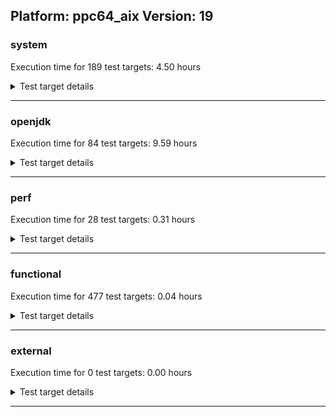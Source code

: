 ## Platform: ppc64_aix Version: 19 

###  system
 Execution time for  189  test targets:  4.50  hours
<details><summary>Test target details</summary>

| Test Target Name | Time |
| --- | --- |
| TestJlmRemoteThreadAuth_0 | 685640.00  ms|
| TestJlmRemoteThreadAuth_1 | 685564.00  ms|
| TestJlmRemoteThreadNoAuth_0 | 676302.00  ms|
| TestJlmRemoteThreadNoAuth_1 | 675338.00  ms|
| TestJlmRemoteMemoryAuth_1 | 653535.00  ms|
| TestJlmRemoteMemoryAuth_0 | 652751.00  ms|
| TestJlmRemoteClassAuth_1 | 649047.00  ms|
| TestJlmRemoteClassAuth_0 | 648733.00  ms|
| TestJlmRemoteMemoryNoAuth_1 | 647502.00  ms|
| TestJlmRemoteMemoryNoAuth_0 | 646944.00  ms|
| TestJlmRemoteClassNoAuth_1 | 644522.00  ms|
| TestJlmRemoteClassNoAuth_0 | 643826.00  ms|
| NioLoadTest_5m_1 | 313506.00  ms|
| NioLoadTest_5m_0 | 313333.00  ms|
| DBBLoadTest_5m_0 | 313258.00  ms|
| DBBLoadTest_5m_1 | 313207.00  ms|
| LambdaLoadTest_HS_5m_0 | 307686.00  ms|
| LambdaLoadTest_HS_5m_1 | 307656.00  ms|
| MauveMultiThrdLoad_5m_1 | 305726.00  ms|
| MauveMultiThrdLoad_5m_0 | 305686.00  ms|
| MauveSingleInvocLoad_HS_5m_1 | 304894.00  ms|
| MauveSingleThrdLoad_HS_5m_1 | 304873.00  ms|
| MauveSingleInvocLoad_HS_5m_0 | 304729.00  ms|
| MauveSingleThrdLoad_HS_5m_0 | 304726.00  ms|
| MathLoadTest_all_5m_0 | 304223.00  ms|
| MathLoadTest_bigdecimal_5m_1 | 303979.00  ms|
| MathLoadTest_bigdecimal_5m_0 | 303976.00  ms|
| MathLoadTest_all_5m_1 | 303942.00  ms|
| MathLoadTest_autosimd_5m_1 | 303873.00  ms|
| LangLoadTest_5m_1 | 303827.00  ms|
| LangLoadTest_5m_0 | 303812.00  ms|
| UtilLoadTest_5m_0 | 303759.00  ms|
| MathLoadTest_autosimd_5m_0 | 303756.00  ms|
| UtilLoadTest_5m_1 | 303735.00  ms|
| ClassLoadingTest_5m_0 | 303687.00  ms|
| ClassLoadingTest_5m_1 | 303683.00  ms|
| TestJlmRemoteNotifierProxyAuth_1 | 143588.00  ms|
| TestJlmRemoteNotifierProxyAuth_0 | 143316.00  ms|
| CLLoad_0 | 55057.00  ms|
| CLLoad_1 | 55054.00  ms|
| LockingLoadTest_0 | 33689.00  ms|
| LockingLoadTest_1 | 33598.00  ms|
| TestJlmLocal_0 | 28816.00  ms|
| TestJlmLocal_1 | 28658.00  ms|
| ParallelStreamsLoadTest_HS_1 | 18687.00  ms|
| ParallelStreamsLoadTest_HS_0 | 18315.00  ms|
| HCRLateAttachWorkload_previewEnabled_1 | 13803.00  ms|
| HCRLateAttachWorkload_previewEnabled_0 | 13769.00  ms|
| Jlink_ReqMod_0 | 12126.00  ms|
| Jlink_ReqMod_1 | 12101.00  ms|
| Jlink_AddMLimitM_0 | 10649.00  ms|
| Jlink_AddMLimitM_1 | 10634.00  ms|
| Jlink_GenOpt_0 | 9215.00  ms|
| Jlink_GenOpt_1 | 9193.00  ms|
| PatModImg_Adv_0 | 8369.00  ms|
| PatModImg_Adv_1 | 8330.00  ms|
| UpgModPath_JarImg_1 | 8100.00  ms|
| UpgModPath_JarImg_0 | 8085.00  ms|
| PatModImg_PlatMod_0 | 8009.00  ms|
| PatModImg_AppMod_0 | 7947.00  ms|
| PatModImg_AppMod_1 | 7934.00  ms|
| PatModImg_Unex_0 | 7931.00  ms|
| PatModImg_Unex_1 | 7923.00  ms|
| PatModImg_PlatMod_1 | 7895.00  ms|
| UpgModPath_Jar_0 | 7656.00  ms|
| UpgModPath_Jar_1 | 7625.00  ms|
| UpgModPath_ExpImg_1 | 7395.00  ms|
| UpgModPath_ExpImg_0 | 7354.00  ms|
| UpgModPath_Exp_0 | 6925.00  ms|
| UpgModPath_Exp_1 | 6910.00  ms|
| CLTestImg_1 | 6893.00  ms|
| CLTestImg_0 | 6883.00  ms|
| CpMpJlink_1 | 6153.00  ms|
| CpMpJlink_0 | 6126.00  ms|
| AutoMod1_0 | 4352.00  ms|
| AutoMod2_1 | 4347.00  ms|
| AutoMod1_1 | 4340.00  ms|
| AutoMod2_0 | 4337.00  ms|
| AutoMod_Impl2_0 | 4335.00  ms|
| AutoMod_Impl1_0 | 4334.00  ms|
| AutoMod_Impl3_0 | 4331.00  ms|
| AutoMod_Impl3_1 | 4331.00  ms|
| AutoMod_Impl1_1 | 4325.00  ms|
| AutoMod_Impl2_1 | 4319.00  ms|
| InternalAPIs_0 | 4275.00  ms|
| InternalAPIs_1 | 4256.00  ms|
| PatMod_Adv_0 | 4231.00  ms|
| PatMod_Adv_1 | 4228.00  ms|
| CpMpModJar_0 | 4031.00  ms|
| CpMpModJar_1 | 4012.00  ms|
| PatMod_Unex_0 | 3866.00  ms|
| PatMod_Unex_1 | 3831.00  ms|
| PatMod_AppMod_0 | 3827.00  ms|
| PatMod_AppMod_1 | 3824.00  ms|
| PatMod_PlatMod_1 | 3817.00  ms|
| PatMod_PlatMod_0 | 3816.00  ms|
| SLTest_0 | 3434.00  ms|
| SLTest_1 | 3387.00  ms|
| CpMpModJar3_0 | 2569.00  ms|
| CpMpModJar2_0 | 2566.00  ms|
| CpMpModJar2_1 | 2564.00  ms|
| CpMpModJar3_1 | 2558.00  ms|
| CLTest_0 | 2462.00  ms|
| CpMp3_0 | 2430.00  ms|
| CpMp_MP_0 | 2422.00  ms|
| CpMp2_0 | 2418.00  ms|
| CpMp3_1 | 2417.00  ms|
| CLTest_1 | 2415.00  ms|
| CpMp_CpMp_0 | 2415.00  ms|
| CpMp2_1 | 2406.00  ms|
| CpMp_MP_1 | 2403.00  ms|
| CpMp_CpMp_1 | 2402.00  ms|
| MachineInfo_0 | 697.00  ms|
| CLStressLayers_1 | 41.00  ms|
| CLStressLayers_0 | 41.00  ms|
| CLStressCRI_2 | 41.00  ms|
| CLStressCRI_1 | 41.00  ms|
| CLStressCRI_0 | 41.00  ms|
| CLStressLayers_2 | 41.00  ms|
| JdiTest_1 | 40.00  ms|
| JdiTest_2 | 40.00  ms|
| OAuthTest_0 | 39.00  ms|
| JdiTest_0 | 39.00  ms|
| MiniMix_5m_0 | 39.00  ms|
| MiniMix_5m_1 | 39.00  ms|
| ExplMod_1 | 39.00  ms|
| ExplMod_2 | 39.00  ms|
| ExplMod_0 | 39.00  ms|
| MiniMix_5m_2 | 39.00  ms|
| ConcurrentLoadTest_5m_1 | 38.00  ms|
| ConcurrentLoadTest_5m_2 | 38.00  ms|
| MiniMix_aot_5m_0 | 38.00  ms|
| ConcurrentLoadTest_5m_0 | 38.00  ms|
| DBBLoadTest_5m_2 | 30.00  ms|
| CLLoad_2 | 29.00  ms|
| MauveMultiThrdLoad_5m_2 | 29.00  ms|
| MauveSingleInvocLoad_HS_5m_2 | 29.00  ms|
| NioLoadTest_5m_2 | 29.00  ms|
| LambdaLoadTest_HS_5m_2 | 29.00  ms|
| MauveSingleThrdLoad_HS_5m_2 | 29.00  ms|
| TestJlmRemoteMemoryAuth_2 | 28.00  ms|
| TestJlmLocal_2 | 28.00  ms|
| TestJlmRemoteThreadNoAuth_2 | 28.00  ms|
| TestJlmRemoteClassNoAuth_2 | 28.00  ms|
| MathLoadTest_autosimd_5m_2 | 27.00  ms|
| MathLoadTest_all_5m_2 | 27.00  ms|
| TestJlmRemoteClassAuth_2 | 27.00  ms|
| TestJlmRemoteMemoryNoAuth_2 | 27.00  ms|
| HCRLateAttachWorkload_previewEnabled_2 | 27.00  ms|
| TestJlmRemoteThreadAuth_2 | 27.00  ms|
| PatModImg_PlatMod_2 | 27.00  ms|
| TestJlmRemoteNotifierProxyAuth_2 | 27.00  ms|
| Jlink_ReqMod_2 | 27.00  ms|
| PatModImg_Unex_2 | 27.00  ms|
| CpMpJlink_2 | 27.00  ms|
| PatModImg_AppMod_2 | 27.00  ms|
| CLTestImg_2 | 27.00  ms|
| UpgModPath_ExpImg_2 | 27.00  ms|
| PatMod_Adv_2 | 27.00  ms|
| AutoMod_Impl2_2 | 27.00  ms|
| UpgModPath_Exp_2 | 27.00  ms|
| PatMod_AppMod_2 | 27.00  ms|
| CLTest_2 | 27.00  ms|
| Jlink_GenOpt_2 | 27.00  ms|
| UpgModPath_Jar_2 | 27.00  ms|
| SLTest_2 | 27.00  ms|
| Jlink_AddMLimitM_2 | 27.00  ms|
| PatModImg_Adv_2 | 27.00  ms|
| UpgModPath_JarImg_2 | 27.00  ms|
| PatMod_PlatMod_2 | 27.00  ms|
| MathLoadTest_bigdecimal_5m_2 | 27.00  ms|
| CpMp_CpMp_2 | 27.00  ms|
| PatMod_Unex_2 | 27.00  ms|
| InternalAPIs_2 | 27.00  ms|
| AutoMod2_2 | 27.00  ms|
| UtilLoadTest_5m_2 | 27.00  ms|
| CpMp2_2 | 27.00  ms|
| LangLoadTest_5m_2 | 27.00  ms|
| CpMpModJar_2 | 27.00  ms|
| CpMp_MP_2 | 27.00  ms|
| LockingLoadTest_2 | 26.00  ms|
| AutoMod_Impl3_2 | 26.00  ms|
| CpMp3_2 | 26.00  ms|
| AutoMod_Impl1_2 | 26.00  ms|
| CpMpModJar3_2 | 26.00  ms|
| CpMpModJar2_2 | 26.00  ms|
| AutoMod1_2 | 26.00  ms|
| ClassLoadingTest_5m_2 | 26.00  ms|
| ParallelStreamsLoadTest_HS_2 | 26.00  ms|
</details>

---

###  openjdk
 Execution time for  84  test targets:  9.59  hours
<details><summary>Test target details</summary>

| Test Target Name | Time |
| --- | --- |
| jvm_compiler_0 | 5712795.00  ms|
| jdk_security3_0 | 4507911.00  ms|
| jdk_util_0 | 2364474.00  ms|
| jdk_util_1 | 2360712.00  ms|
| jdk_lang_0 | 2038571.00  ms|
| jdk_lang_1 | 2034386.00  ms|
| jdk_nio_1 | 1837015.00  ms|
| jdk_nio_0 | 1828976.00  ms|
| jdk_tools_1 | 1283630.00  ms|
| jdk_jdi_0 | 1203383.00  ms|
| jdk_security4_1 | 776996.00  ms|
| jdk_security4_0 | 776988.00  ms|
| hotspot_serviceability_jvmti_1 | 692266.00  ms|
| jdk_beans_0 | 654637.00  ms|
| jdk_io_0 | 565758.00  ms|
| jdk_io_1 | 565534.00  ms|
| jdk_other_1 | 545829.00  ms|
| jdk_rmi_1 | 514550.00  ms|
| jdk_rmi_0 | 514350.00  ms|
| jdk_imageio_1 | 384655.00  ms|
| jdk_time_0 | 350578.00  ms|
| hotspot_custom_0 | 324393.00  ms|
| hotspot_custom_1 | 324318.00  ms|
| jdk_security2_0 | 281519.00  ms|
| jdk_management_0 | 264551.00  ms|
| jdk_management_1 | 249038.00  ms|
| jdk_math_1 | 238269.00  ms|
| jdk_math_0 | 237871.00  ms|
| jdk_foreign_0 | 217789.00  ms|
| jdk_foreign_1 | 216524.00  ms|
| runtime_nestmate_0 | 69184.00  ms|
| runtime_nestmate_1 | 69135.00  ms|
| jdk_svc_sanity_1 | 58198.00  ms|
| jdk_svc_sanity_0 | 58092.00  ms|
| jdk_custom_1 | 55150.00  ms|
| jdk11_tier1_buffer_0 | 51350.00  ms|
| jdk11_tier1_buffer_1 | 51287.00  ms|
| jdk_build_0 | 35767.00  ms|
| jdk_build_1 | 35391.00  ms|
| jdk_native_sanity_0 | 31402.00  ms|
| jdk_native_sanity_1 | 31287.00  ms|
| jdk11_tier1_iso8859_1 | 28407.00  ms|
| jdk11_tier1_iso8859_0 | 28287.00  ms|
| jdk_lang_native_0 | 28141.00  ms|
| jdk_lang_native_1 | 28098.00  ms|
| jdk_jfc_demo_0 | 38.00  ms|
| jdk_sound_0 | 38.00  ms|
| jdk_2d_0 | 38.00  ms|
| jdk_sound_2 | 38.00  ms|
| jdk_client_sanity_0 | 38.00  ms|
| jdk_client_sanity_2 | 38.00  ms|
| jdk_2d_2 | 38.00  ms|
| jdk_awt_1 | 37.00  ms|
| jdk_jfr_1 | 37.00  ms|
| jdk_swing_1 | 37.00  ms|
| jdk_jfc_demo_2 | 37.00  ms|
| jdk_lang_native_win_1 | 27.00  ms|
| jdk_lang_native_win_0 | 27.00  ms|
| jdk11_tier1_iso8859_2 | 27.00  ms|
| jdk_svc_sanity_2 | 27.00  ms|
| jdk_lang_native_2 | 27.00  ms|
| jdk_foreign_native_2 | 27.00  ms|
| jdk_lang_2 | 27.00  ms|
| jdk11_tier1_buffer_2 | 27.00  ms|
| jdk_foreign_2 | 27.00  ms|
| jdk_math_2 | 27.00  ms|
| jdk_util_2 | 27.00  ms|
| jdk_foreign_native_0 | 27.00  ms|
| jdk_rmi_2 | 27.00  ms|
| jdk_text_2 | 27.00  ms|
| jdk_jmx_2 | 27.00  ms|
| jdk_foreign_native_1 | 26.00  ms|
| jdk_lang_native_win_2 | 26.00  ms|
| jdk_tools_2 | 26.00  ms|
| jvm_compiler_2 | 26.00  ms|
| jdk_security4_2 | 26.00  ms|
| jdk_native_sanity_2 | 26.00  ms|
| jdk_beans_2 | 26.00  ms|
| jdk_imageio_2 | 26.00  ms|
| jdk_security2_2 | 26.00  ms|
| jdk_nio_2 | 26.00  ms|
| jdk_io_2 | 26.00  ms|
| hotspot_custom_2 | 26.00  ms|
| langtools_custom_2 | 26.00  ms|
</details>

---

###  perf
 Execution time for  28  test targets:  0.31  hours
<details><summary>Test target details</summary>

| Test Target Name | Time |
| --- | --- |
| renaissance-philosophers_0 | 366917.00  ms|
| renaissance-future-genetic_0 | 254321.00  ms|
| renaissance-finagle-http_0 | 129187.00  ms|
| renaissance-mnemonics_0 | 109909.00  ms|
| renaissance-par-mnemonics_0 | 97623.00  ms|
| renaissance-fj-kmeans_0 | 95565.00  ms|
| renaissance-scala-kmeans_0 | 20580.00  ms|
| dacapo-jython_0 | 18949.00  ms|
| dacapo-h2_0 | 13985.00  ms|
| dacapo-avrora_0 | 8811.00  ms|
| dacapo-pmd_0 | 4252.00  ms|
| dacapo-fop_0 | 3057.00  ms|
| dacapo-sunflow_0 | 3048.00  ms|
| dacapo-luindex_0 | 2982.00  ms|
| dacapo-xalan_0 | 2523.00  ms|
| renaissance-db-shootout_0 | 47.00  ms|
| renaissance-als_0 | 40.00  ms|
| renaissance-gauss-mix_0 | 40.00  ms|
| dacapo-tomcat_0 | 40.00  ms|
| renaissance-movie-lens_0 | 40.00  ms|
| renaissance-finagle-chirper_0 | 40.00  ms|
| renaissance-chi-square_0 | 39.00  ms|
| renaissance-dec-tree_0 | 39.00  ms|
| renaissance-log-regression_0 | 39.00  ms|
| renaissance-akka-uct_0 | 39.00  ms|
| renaissance-naive-bayes_0 | 38.00  ms|
| dacapo-lusearch-fix_0 | 38.00  ms|
| IdleMicrobenchmark_HS_0 | 26.00  ms|
</details>

---

###  functional
 Execution time for  477  test targets:  0.04  hours
<details><summary>Test target details</summary>

| Test Target Name | Time |
| --- | --- |
| MBCS_Tests_charsets_0 | 96215.00  ms|
| MBCS_Tests_codepoint_aix_0 | 6301.00  ms|
| SecurityTests_0 | 4064.00  ms|
| MBCS_Tests_unicode_aix_0 | 3624.00  ms|
| cmdLineTester_libpathTestRtfChild_0 | 1537.00  ms|
| MBCS_Tests_language_tag_0 | 1178.00  ms|
| MBCS_Tests_property_utf8_0 | 1151.00  ms|
| MBCS_Tests_datetime_0 | 1117.00  ms|
| testXXArgumentTesting_0 | 1105.00  ms|
| MBCS_Tests_datetime_formatter_0 | 946.00  ms|
| Jep334Tests_0 | 927.00  ms|
| Jep360Tests_0 | 868.00  ms|
| IllegalAccessProtectedMethodTest_0 | 815.00  ms|
| jsr292BootstrapTest_0 | 812.00  ms|
| Jep384Tests_0 | 809.00  ms|
| RegularClassAndInterfaceFinalFieldTests_0 | 794.00  ms|
| Jep371Tests_0 | 784.00  ms|
| MBCS_Tests_new_jp_era_0 | 768.00  ms|
| StringIndentTests_0 | 756.00  ms|
| cmdLineTester_getPid_0 | 661.00  ms|
| MBCS_Tests_StAX_ja_JP_aix_0 | 183.00  ms|
| MBCS_Tests_StAX_Zh_CN_aix_0 | 179.00  ms|
| MBCS_Tests_StAX_zh_TW_aix_0 | 179.00  ms|
| MBCS_Tests_StAX_JA_JP_aix_0 | 179.00  ms|
| MBCS_Tests_StAX_ZH_TW_aix_0 | 179.00  ms|
| MBCS_Tests_StAX_KO_KR_aix_0 | 179.00  ms|
| MBCS_Tests_StAX_ZH_CN_aix_0 | 179.00  ms|
| MBCS_Tests_StAX_Zh_TW_aix_0 | 178.00  ms|
| MBCS_Tests_StAX_Ja_JP_aix_0 | 178.00  ms|
| MBCS_Tests_StAX_ko_KR_aix_0 | 178.00  ms|
| MBCS_Tests_StAX_zh_CN_aix_0 | 178.00  ms|
| MBCS_Tests_i18n_zh_TW_aix_0 | 166.00  ms|
| MBCS_Tests_i18n_ja_JP_aix_0 | 166.00  ms|
| MBCS_Tests_i18n_ZH_CN_aix_0 | 166.00  ms|
| MBCS_Tests_i18n_ZH_TW_aix_0 | 166.00  ms|
| MBCS_Tests_i18n_Zh_TW_aix_0 | 166.00  ms|
| MBCS_Tests_i18n_Zh_CN_aix_0 | 165.00  ms|
| MBCS_Tests_i18n_KO_KR_aix_0 | 165.00  ms|
| MBCS_Tests_i18n_JA_JP_aix_0 | 165.00  ms|
| MBCS_Tests_i18n_ko_KR_aix_0 | 165.00  ms|
| MBCS_Tests_i18n_zh_CN_aix_0 | 165.00  ms|
| MBCS_Tests_i18n_Ja_JP_aix_0 | 165.00  ms|
| MBCS_Tests_locale_matching_Ja_JP_aix_0 | 162.00  ms|
| MBCS_Tests_locale_matching_ZH_CN_aix_0 | 161.00  ms|
| MBCS_Tests_locale_matching_zh_TW_aix_0 | 161.00  ms|
| MBCS_Tests_locale_matching_ja_JP_aix_0 | 161.00  ms|
| MBCS_Tests_locale_matching_KO_KR_aix_0 | 161.00  ms|
| MBCS_Tests_locale_matching_ko_KR_aix_0 | 161.00  ms|
| MBCS_Tests_locale_matching_Zh_CN_aix_0 | 161.00  ms|
| MBCS_Tests_locale_matching_Zh_TW_aix_0 | 161.00  ms|
| MBCS_Tests_locale_matching_JA_JP_aix_0 | 161.00  ms|
| MBCS_Tests_locale_matching_zh_CN_aix_0 | 160.00  ms|
| MBCS_Tests_locale_matching_ZH_TW_aix_0 | 160.00  ms|
| MBCS_Tests_jaxp14_KO_KR_aix_0 | 76.00  ms|
| MBCS_Tests_jaxp14_ja_JP_aix_0 | 75.00  ms|
| MBCS_Tests_jaxp14_zh_TW_aix_0 | 75.00  ms|
| MBCS_Tests_jaxp14_Ja_JP_aix_0 | 75.00  ms|
| MBCS_Tests_Compiler_ja_JP_aix_0 | 75.00  ms|
| MBCS_Tests_Compiler_zh_CN_aix_0 | 75.00  ms|
| MBCS_Tests_jaxp14_JA_JP_aix_0 | 75.00  ms|
| MBCS_Tests_jaxp14_ZH_CN_aix_0 | 75.00  ms|
| MBCS_Tests_Compiler_Ja_JP_aix_0 | 74.00  ms|
| MBCS_Tests_Compiler_KO_KR_aix_0 | 74.00  ms|
| MBCS_Tests_jaxp14_ZH_TW_aix_0 | 74.00  ms|
| MBCS_Tests_jaxp14_ko_KR_aix_0 | 74.00  ms|
| MBCS_Tests_jaxp14_zh_CN_aix_0 | 74.00  ms|
| MBCS_Tests_Compiler_ko_KR_aix_0 | 74.00  ms|
| MBCS_Tests_jaxp14_Zh_TW_aix_0 | 74.00  ms|
| MBCS_Tests_Compiler_zh_TW_aix_0 | 74.00  ms|
| MBCS_Tests_Compiler_Zh_CN_aix_0 | 74.00  ms|
| MBCS_Tests_jaxp14_Zh_CN_aix_0 | 74.00  ms|
| MBCS_Tests_Compiler_ZH_CN_aix_0 | 74.00  ms|
| MBCS_Tests_Compiler_ZH_TW_aix_0 | 74.00  ms|
| MBCS_Tests_Compiler_JA_JP_aix_0 | 74.00  ms|
| MBCS_Tests_Compiler_Zh_TW_aix_0 | 74.00  ms|
| MBCS_Tests_formatter_Zh_TW_aix_0 | 73.00  ms|
| MBCS_Tests_file_ja_JP.aix_0 | 73.00  ms|
| MBCS_Tests_sealed_classes_JA_JP_aix_0 | 73.00  ms|
| MBCS_Tests_pattern_matching_instanceof_KO_KR_aix_0 | 73.00  ms|
| MBCS_Tests_compact_number_format_KO_KR_aix_0 | 73.00  ms|
| MBCS_Tests_compact_number_format_ZH_TW_aix_0 | 73.00  ms|
| MBCS_Tests_sealed_classes_ZH_TW_aix_0 | 73.00  ms|
| MBCS_Tests_regex_ZH_CN_aix_0 | 73.00  ms|
| MBCS_Tests_scanner_ZH_CN_aix_0 | 73.00  ms|
| MBCS_Tests_record_ko_KR_aix_0 | 73.00  ms|
| MBCS_Tests_sealed_classes_ja_JP_aix_0 | 73.00  ms|
| MBCS_Tests_sealed_classes_Zh_TW_aix_0 | 73.00  ms|
| MBCS_Tests_record_Ja_JP_aix_0 | 73.00  ms|
| MBCS_Tests_pattern_matching_instanceof_ko_KR_aix_0 | 73.00  ms|
| MBCS_Tests_pattern_matching_instanceof_ZH_CN_aix_0 | 73.00  ms|
| MBCS_Tests_text_blocks_ja_JP_aix_0 | 73.00  ms|
| MBCS_Tests_record_ZH_TW_aix_0 | 73.00  ms|
| MBCS_Tests_coin_zh_TW_aix_0 | 72.00  ms|
| MBCS_Tests_switch_expressions_JA_JP_aix_0 | 72.00  ms|
| MBCS_Tests_sealed_classes_Ja_JP_aix_0 | 72.00  ms|
| MBCS_Tests_record_Zh_TW_aix_0 | 72.00  ms|
| MBCS_Tests_coin_ZH_CN_aix_0 | 72.00  ms|
| MBCS_Tests_compact_number_format_ja_JP_aix_0 | 72.00  ms|
| MBCS_Tests_sealed_classes_ZH_CN_aix_0 | 72.00  ms|
| MBCS_Tests_urlclassloader_ja_JP_aix_0 | 72.00  ms|
| MBCS_Tests_env_Ja_JP_aix_0 | 72.00  ms|
| MBCS_Tests_text_blocks_Zh_CN_aix_0 | 72.00  ms|
| MBCS_Tests_env_KO_KR_aix_0 | 72.00  ms|
| MBCS_Tests_coin_ja_JP_aix_0 | 72.00  ms|
| MBCS_Tests_switch_expressions_ZH_TW_aix_0 | 72.00  ms|
| MBCS_Tests_env_ja_JP_aix_0 | 72.00  ms|
| MBCS_Tests_pattern_matching_instanceof_ja_JP_aix_0 | 72.00  ms|
| MBCS_Tests_compact_number_format_JA_JP_aix_0 | 72.00  ms|
| MBCS_Tests_urlclassloader_KO_KR_aix_0 | 72.00  ms|
| MBCS_Tests_text_blocks_ko_KR_aix_0 | 72.00  ms|
| MBCS_Tests_sealed_classes_KO_KR_aix_0 | 72.00  ms|
| MBCS_Tests_switch_expressions_Ja_JP_aix_0 | 72.00  ms|
| MBCS_Tests_record_ZH_CN_aix_0 | 72.00  ms|
| MBCS_Tests_record_KO_KR_aix_0 | 72.00  ms|
| MBCS_Tests_jdbc41_Zh_CN_aix_0 | 72.00  ms|
| MBCS_Tests_switch_expressions_Zh_CN_aix_0 | 72.00  ms|
| MBCS_Tests_record_JA_JP_aix_0 | 72.00  ms|
| MBCS_Tests_record_Zh_CN_aix_0 | 72.00  ms|
| MBCS_Tests_switch_expressions_zh_CN_aix_0 | 72.00  ms|
| MBCS_Tests_compact_number_format_ko_KR_aix_0 | 72.00  ms|
| MBCS_Tests_pref_ZH_CN_aix_0 | 72.00  ms|
| MBCS_Tests_sealed_classes_ko_KR_aix_0 | 72.00  ms|
| MBCS_Tests_urlclassloader_Zh_CN_aix_0 | 72.00  ms|
| MBCS_Tests_record_zh_TW_aix_0 | 72.00  ms|
| MBCS_Tests_pattern_matching_instanceof_zh_CN_aix_0 | 72.00  ms|
| MBCS_Tests_sealed_classes_Zh_CN_aix_0 | 72.00  ms|
| MBCS_Tests_record_ja_JP_aix_0 | 72.00  ms|
| MBCS_Tests_IDN_Zh_CN_aix_0 | 72.00  ms|
| MBCS_Tests_pattern_matching_instanceof_zh_TW_aix_0 | 72.00  ms|
| MBCS_Tests_text_blocks_ZH_CN_aix_0 | 72.00  ms|
| MBCS_Tests_coin_ZH_TW_aix_0 | 72.00  ms|
| MBCS_Tests_urlclassloader_ko_KR_aix_0 | 72.00  ms|
| MBCS_Tests_text_blocks_zh_CN_aix_0 | 72.00  ms|
| MBCS_Tests_record_zh_CN_aix_0 | 72.00  ms|
| MBCS_Tests_switch_expressions_zh_TW_aix_0 | 72.00  ms|
| MBCS_Tests_sealed_classes_zh_TW_aix_0 | 72.00  ms|
| MBCS_Tests_text_blocks_Ja_JP_aix_0 | 72.00  ms|
| MBCS_Tests_text_blocks_KO_KR_aix_0 | 72.00  ms|
| MBCS_Tests_switch_expressions_ko_KR_aix_0 | 72.00  ms|
| MBCS_Tests_compact_number_format_Ja_JP_aix_0 | 72.00  ms|
| MBCS_Tests_pattern_matching_instanceof_ZH_TW_aix_0 | 72.00  ms|
| MBCS_Tests_file_Ja_JP.aix_0 | 72.00  ms|
| MBCS_Tests_pref_KO_KR_aix_0 | 72.00  ms|
| MBCS_Tests_compact_number_format_zh_TW_aix_0 | 72.00  ms|
| MBCS_Tests_IDN_ZH_TW_aix_0 | 72.00  ms|
| MBCS_Tests_coin_KO_KR_aix_0 | 72.00  ms|
| MBCS_Tests_scanner_ko_KR_aix_0 | 72.00  ms|
| MBCS_Tests_annotation_ZH_CN_aix_0 | 72.00  ms|
| MBCS_Tests_regex_ko_KR_aix_0 | 72.00  ms|
| MBCS_Tests_compact_number_format_Zh_TW_aix_0 | 72.00  ms|
| MBCS_Tests_switch_expressions_KO_KR_aix_0 | 72.00  ms|
| MBCS_Tests_text_blocks_Zh_TW_aix_0 | 72.00  ms|
| MBCS_Tests_compact_number_format_Zh_CN_aix_0 | 72.00  ms|
| MBCS_Tests_pref_Zh_CN_aix_0 | 72.00  ms|
| MBCS_Tests_file_zh_CN.aix_0 | 72.00  ms|
| MBCS_Tests_switch_expressions_Zh_TW_aix_0 | 72.00  ms|
| MBCS_Tests_annotation_JA_JP_aix_0 | 72.00  ms|
| MBCS_Tests_formatter_ja_JP_aix_0 | 72.00  ms|
| MBCS_Tests_codepage_KO_KR_aix_0 | 72.00  ms|
| MBCS_Tests_pattern_matching_instanceof_JA_JP_aix_0 | 72.00  ms|
| MBCS_Tests_env_zh_CN_aix_0 | 72.00  ms|
| MBCS_Tests_env_JA_JP_aix_0 | 72.00  ms|
| MBCS_Tests_text_blocks_JA_JP_aix_0 | 72.00  ms|
| MBCS_Tests_urlclassloader_ZH_TW_aix_0 | 72.00  ms|
| MBCS_Tests_pref_ko_KR_aix_0 | 72.00  ms|
| MBCS_Tests_switch_expressions_ZH_CN_aix_0 | 72.00  ms|
| MBCS_Tests_nio_zh_TW_aix_0 | 72.00  ms|
| MBCS_Tests_pattern_matching_instanceof_Ja_JP_aix_0 | 72.00  ms|
| MBCS_Tests_compact_number_format_zh_CN_aix_0 | 72.00  ms|
| MBCS_Tests_annotation_KO_KR_aix_0 | 72.00  ms|
| MBCS_Tests_scanner_JA_JP_aix_0 | 72.00  ms|
| MBCS_Tests_urlclassloader_Ja_JP_aix_0 | 72.00  ms|
| MBCS_Tests_env_ko_KR_aix_0 | 72.00  ms|
| MBCS_Tests_coin_ko_KR_aix_0 | 72.00  ms|
| MBCS_Tests_scanner_Ja_JP_aix_0 | 72.00  ms|
| MBCS_Tests_pref_JA_JP_aix_0 | 72.00  ms|
| MBCS_Tests_formatter_KO_KR_aix_0 | 72.00  ms|
| MBCS_Tests_scanner_KO_KR_aix_0 | 72.00  ms|
| MBCS_Tests_switch_expressions_ja_JP_aix_0 | 72.00  ms|
| MBCS_Tests_jdbc41_ZH_TW_aix_0 | 72.00  ms|
| MBCS_Tests_coin_Zh_CN_aix_0 | 72.00  ms|
| MBCS_Tests_compact_number_format_ZH_CN_aix_0 | 72.00  ms|
| MBCS_Tests_scanner_ZH_TW_aix_0 | 72.00  ms|
| MBCS_Tests_annotation_ja_JP_aix_0 | 72.00  ms|
| MBCS_Tests_urlclassloader_JA_JP_aix_0 | 72.00  ms|
| MBCS_Tests_pref_Ja_JP_aix_0 | 72.00  ms|
| MBCS_Tests_scanner_ja_JP_aix_0 | 72.00  ms|
| MBCS_Tests_nio_zh_CN_aix_0 | 72.00  ms|
| MBCS_Tests_text_blocks_ZH_TW_aix_0 | 72.00  ms|
| MBCS_Tests_file_ZH_TW.aix_0 | 72.00  ms|
| MBCS_Tests_jdbc41_JA_JP_aix_0 | 72.00  ms|
| MBCS_Tests_nio_KO_KR_aix_0 | 72.00  ms|
| MBCS_Tests_formatter_zh_CN_aix_0 | 72.00  ms|
| MBCS_Tests_env_zh_TW_aix_0 | 72.00  ms|
| MBCS_Tests_pref_ZH_TW_aix_0 | 72.00  ms|
| MBCS_Tests_urlclassloader_ZH_CN_aix_0 | 72.00  ms|
| MBCS_Tests_annotation_ZH_TW_aix_0 | 72.00  ms|
| MBCS_Tests_codepage_ZH_TW_aix_0 | 72.00  ms|
| MBCS_Tests_formatter_Zh_CN_aix_0 | 72.00  ms|
| MBCS_Tests_coin_Ja_JP_aix_0 | 72.00  ms|
| MBCS_Tests_scanner_zh_TW_aix_0 | 72.00  ms|
| MBCS_Tests_regex_JA_JP_aix_0 | 72.00  ms|
| MBCS_Tests_jdbc41_Ja_JP_aix_0 | 72.00  ms|
| MBCS_Tests_sealed_classes_zh_CN_aix_0 | 72.00  ms|
| MBCS_Tests_pattern_matching_instanceof_Zh_CN_aix_0 | 72.00  ms|
| MBCS_Tests_formatter_ko_KR_aix_0 | 72.00  ms|
| MBCS_Tests_annotation_Zh_CN_aix_0 | 72.00  ms|
| MBCS_Tests_scanner_zh_CN_aix_0 | 72.00  ms|
| MBCS_Tests_codepage_Ja_JP_aix_0 | 72.00  ms|
| MBCS_Tests_codepage_ZH_CN_aix_0 | 72.00  ms|
| MBCS_Tests_regex_KO_KR_aix_0 | 72.00  ms|
| MBCS_Tests_formatter_Ja_JP_aix_0 | 72.00  ms|
| MBCS_Tests_nio_JA_JP_aix_0 | 72.00  ms|
| MBCS_Tests_jdbc41_ZH_CN_aix_0 | 72.00  ms|
| MBCS_Tests_pattern_matching_instanceof_Zh_TW_aix_0 | 72.00  ms|
| MBCS_Tests_nio_ja_JP_aix_0 | 72.00  ms|
| MBCS_Tests_annotation_zh_TW_aix_0 | 72.00  ms|
| MBCS_Tests_regex_ZH_TW_aix_0 | 72.00  ms|
| MBCS_Tests_jdbc41_ko_KR_aix_0 | 72.00  ms|
| MBCS_Tests_file_ZH_CN.aix_0 | 72.00  ms|
| MBCS_Tests_env_ZH_CN_aix_0 | 72.00  ms|
| MBCS_Tests_coin_zh_CN_aix_0 | 71.00  ms|
| MBCS_Tests_jdbc41_Zh_TW_aix_0 | 71.00  ms|
| MBCS_Tests_file_Zh_TW.aix_0 | 71.00  ms|
| MBCS_Tests_jdbc41_zh_TW_aix_0 | 71.00  ms|
| MBCS_Tests_IDN_ja_JP_aix_0 | 71.00  ms|
| MBCS_Tests_formatter_JA_JP_aix_0 | 71.00  ms|
| MBCS_Tests_pref_Zh_TW_aix_0 | 71.00  ms|
| MBCS_Tests_text_blocks_zh_TW_aix_0 | 71.00  ms|
| MBCS_Tests_pref_zh_TW_aix_0 | 71.00  ms|
| MBCS_Tests_annotation_Zh_TW_aix_0 | 71.00  ms|
| MBCS_Tests_env_Zh_CN_aix_0 | 71.00  ms|
| MBCS_Tests_annotation_zh_CN_aix_0 | 71.00  ms|
| MBCS_Tests_regex_Zh_TW_aix_0 | 71.00  ms|
| MBCS_Tests_regex_Zh_CN_aix_0 | 71.00  ms|
| MBCS_Tests_scanner_Zh_CN_aix_0 | 71.00  ms|
| MBCS_Tests_annotation_ko_KR_aix_0 | 71.00  ms|
| MBCS_Tests_nio_ZH_CN_aix_0 | 71.00  ms|
| MBCS_Tests_coin_Zh_TW_aix_0 | 71.00  ms|
| MBCS_Tests_nio_Zh_CN_aix_0 | 71.00  ms|
| MBCS_Tests_pref_zh_CN_aix_0 | 71.00  ms|
| MBCS_Tests_formatter_ZH_TW_aix_0 | 71.00  ms|
| MBCS_Tests_nio_Ja_JP_aix_0 | 71.00  ms|
| MBCS_Tests_annotation_Ja_JP_aix_0 | 71.00  ms|
| MBCS_Tests_file_KO_KR.aix_0 | 71.00  ms|
| MBCS_Tests_regex_Ja_JP_aix_0 | 71.00  ms|
| MBCS_Tests_file_ko_KR.aix_0 | 71.00  ms|
| MBCS_Tests_file_Zh_CN.aix_0 | 71.00  ms|
| MBCS_Tests_formatter_zh_TW_aix_0 | 71.00  ms|
| MBCS_Tests_coin_JA_JP_aix_0 | 71.00  ms|
| MBCS_Tests_codepage_Zh_CN_aix_0 | 71.00  ms|
| MBCS_Tests_file_zh_TW.aix_0 | 71.00  ms|
| MBCS_Tests_codepage_zh_TW_aix_0 | 71.00  ms|
| MBCS_Tests_urlclassloader_zh_TW_aix_0 | 71.00  ms|
| MBCS_Tests_file_JA_JP.aix_0 | 71.00  ms|
| MBCS_Tests_IDN_zh_CN_aix_0 | 71.00  ms|
| MBCS_Tests_jdbc41_ja_JP_aix_0 | 71.00  ms|
| MBCS_Tests_regex_zh_TW_aix_0 | 71.00  ms|
| MBCS_Tests_regex_ja_JP_aix_0 | 71.00  ms|
| MBCS_Tests_nio_ZH_TW_aix_0 | 71.00  ms|
| MBCS_Tests_regex_zh_CN_aix_0 | 71.00  ms|
| MBCS_Tests_codepage_zh_CN_aix_0 | 71.00  ms|
| MBCS_Tests_scanner_Zh_TW_aix_0 | 71.00  ms|
| MBCS_Tests_IDN_zh_TW_aix_0 | 71.00  ms|
| MBCS_Tests_IDN_Ja_JP_aix_0 | 71.00  ms|
| MBCS_Tests_jdbc41_zh_CN_aix_0 | 71.00  ms|
| MBCS_Tests_nio_Zh_TW_aix_0 | 71.00  ms|
| MBCS_Tests_codepage_Zh_TW_aix_0 | 71.00  ms|
| MBCS_Tests_codepage_ja_JP_aix_0 | 71.00  ms|
| MBCS_Tests_env_Zh_TW_aix_0 | 71.00  ms|
| MBCS_Tests_urlclassloader_Zh_TW_aix_0 | 71.00  ms|
| MBCS_Tests_nio_ko_KR_aix_0 | 71.00  ms|
| MBCS_Tests_codepage_JA_JP_aix_0 | 71.00  ms|
| MBCS_Tests_codepage_ko_KR_aix_0 | 71.00  ms|
| MBCS_Tests_env_ZH_TW_aix_0 | 71.00  ms|
| MBCS_Tests_IDN_JA_JP_aix_0 | 71.00  ms|
| MBCS_Tests_urlclassloader_zh_CN_aix_0 | 71.00  ms|
| MBCS_Tests_formatter_ZH_CN_aix_0 | 71.00  ms|
| MBCS_Tests_pref_ja_JP_aix_0 | 71.00  ms|
| MBCS_Tests_jdbc41_KO_KR_aix_0 | 71.00  ms|
| MBCS_Tests_IDN_ZH_CN_aix_0 | 71.00  ms|
| MBCS_Tests_IDN_ko_KR_aix_0 | 71.00  ms|
| MBCS_Tests_IDN_KO_KR_aix_0 | 71.00  ms|
| MBCS_Tests_IDN_Zh_TW_aix_0 | 71.00  ms|
| Jep397Tests_testSubClassOfSealedSuperFromDifferentModule_0 | 39.00  ms|
| Jep397Tests_0 | 39.00  ms|
| SyntheticGCWorkload_TestCase_0 | 39.00  ms|
| Jep397Tests_testSubClassOfSealedSuperFromDifferentPackageInSameNamedModule_0 | 39.00  ms|
| Jep397Tests_testSubClassOfSealedSuperFromDifferentPackageInSameUnamedModule_0 | 39.00  ms|
| vmLifecyleTests_0 | 38.00  ms|
| vmLifecyleTests_3 | 38.00  ms|
| vmLifecyleTests_1 | 38.00  ms|
| vmLifecyleTests_2 | 38.00  ms|
| vmLifecyleTests_4 | 38.00  ms|
| vmLifecyleTests_5 | 38.00  ms|
| MBCS_Tests_nio_ja_windows_0 | 28.00  ms|
| MBCS_Tests_record_ja_JP_linux_0 | 27.00  ms|
| MBCS_Tests_scanner_windows_0 | 27.00  ms|
| MBCS_Tests_regex_zh_CN_linux_0 | 27.00  ms|
| MBCS_Tests_nio_windows_0 | 27.00  ms|
| MBCS_Tests_unicode_linux_0 | 27.00  ms|
| MBCS_Tests_text_blocks_ja_JP_linux_0 | 27.00  ms|
| MBCS_Tests_scanner_zh_CN_linux_0 | 27.00  ms|
| MBCS_Tests_pref_zh_CN_linux_0 | 27.00  ms|
| MBCS_Tests_record_zh_CN_linux_0 | 27.00  ms|
| MBCS_Tests_pattern_matching_instanceof_windows_0 | 27.00  ms|
| MBCS_Tests_locale_matching_ko_KR_linux_0 | 27.00  ms|
| MBCS_Tests_compact_number_format_ko_KR_linux_0 | 27.00  ms|
| MBCS_Tests_sealed_classes_ja_JP_linux_0 | 27.00  ms|
| MBCS_Tests_compact_number_format_ja_JP_linux_0 | 27.00  ms|
| MBCS_Tests_jaxp14_tw_windows_0 | 27.00  ms|
| MBCS_Tests_jaxp14_ja_windows_0 | 27.00  ms|
| MBCS_Tests_pref_cn_windows_0 | 27.00  ms|
| MBCS_Tests_i18n_windows_0 | 27.00  ms|
| MBCS_Tests_codepoint_windows_0 | 27.00  ms|
| MBCS_Tests_scanner_zh_TW_linux_0 | 27.00  ms|
| MBCS_Tests_regex_ja_windows_0 | 27.00  ms|
| MBCS_Tests_pref_ko_KR_linux_0 | 27.00  ms|
| MBCS_Tests_scanner_ko_KR_linux_0 | 27.00  ms|
| MBCS_Tests_formatter_cn_windows_0 | 27.00  ms|
| MBCS_Tests_sealed_classes_windows_0 | 27.00  ms|
| MBCS_Tests_i18n_zh_TW_linux_0 | 27.00  ms|
| MBCS_Tests_codepage_ja_windows_0 | 27.00  ms|
| MBCS_Tests_jdbc41_windows_0 | 27.00  ms|
| MBCS_Tests_pref_ja_windows_0 | 27.00  ms|
| MBCS_Tests_pref_ja_JP_linux_0 | 27.00  ms|
| MBCS_Tests_IDN_ja_JP_linux_0 | 27.00  ms|
| MBCS_Tests_regex_ko_KR_linux_0 | 27.00  ms|
| MBCS_Tests_formatter_zh_CN_linux_0 | 27.00  ms|
| MBCS_Tests_sealed_classes_ko_KR_linux_0 | 27.00  ms|
| MBCS_Tests_jdbc41_ja_JP_linux_0 | 27.00  ms|
| MBCS_Tests_coin_ko_windows_0 | 27.00  ms|
| MBCS_Tests_annotation_ja_JP_linux_0 | 27.00  ms|
| MBCS_Tests_switch_expressions_zh_CN_linux_0 | 27.00  ms|
| MBCS_Tests_file_zh_TW_linux_0 | 27.00  ms|
| MBCS_Tests_env_zh_TW_linux_0 | 27.00  ms|
| MBCS_Tests_file_windows_0 | 27.00  ms|
| MBCS_Tests_sealed_classes_zh_TW_linux_0 | 27.00  ms|
| MBCS_Tests_i18n_ja_JP_linux_0 | 27.00  ms|
| MBCS_Tests_i18n_zh_CN_linux_0 | 27.00  ms|
| MBCS_Tests_env_ko_KR_linux_0 | 27.00  ms|
| MBCS_Tests_locale_matching_ja_JP_linux_0 | 27.00  ms|
| MBCS_Tests_text_blocks_zh_TW_linux_0 | 27.00  ms|
| MBCS_Tests_codepage_ko_KR_linux_0 | 27.00  ms|
| MBCS_Tests_locale_matching_zh_TW_linux_0 | 27.00  ms|
| MBCS_Tests_formatter_ko_windows_0 | 27.00  ms|
| MBCS_Tests_locale_matching_ko_windows_0 | 27.00  ms|
| MBCS_Tests_jdbc41_zh_CN_linux_0 | 27.00  ms|
| MBCS_Tests_nio_ko_windows_0 | 27.00  ms|
| MBCS_Tests_nio_zh_CN_linux_0 | 27.00  ms|
| MBCS_Tests_codepage_zh_CN_linux_0 | 27.00  ms|
| MBCS_Tests_file_zh_CN_linux_0 | 27.00  ms|
| MBCS_Tests_switch_expressions_ko_KR_linux_0 | 27.00  ms|
| MBCS_Tests_jdbc41_tw_windows_0 | 27.00  ms|
| MBCS_Tests_text_blocks_windows_0 | 27.00  ms|
| MBCS_Tests_pattern_matching_instanceof_zh_CN_linux_0 | 27.00  ms|
| MBCS_Tests_text_blocks_zh_CN_linux_0 | 27.00  ms|
| MBCS_Tests_StAX_ja_JP_linux_0 | 27.00  ms|
| MBCS_Tests_locale_matching_windows_0 | 27.00  ms|
| MBCS_Tests_jaxp14_ja_JP_linux_0 | 27.00  ms|
| MBCS_Tests_codepage_zh_TW_linux_0 | 27.00  ms|
| MBCS_Tests_scanner_cn_windows_0 | 27.00  ms|
| MBCS_Tests_Compiler_ja_JP_linux_0 | 27.00  ms|
| MBCS_Tests_switch_expressions_ja_JP_linux_0 | 27.00  ms|
| MBCS_Tests_i18n_ko_KR_linux_0 | 27.00  ms|
| MBCS_Tests_regex_windows_0 | 27.00  ms|
| MBCS_Tests_file_cn_windows_0 | 27.00  ms|
| MBCS_Tests_Compiler_ko_KR_linux_0 | 27.00  ms|
| MBCS_Tests_coin_windows_0 | 27.00  ms|
| MBCS_Tests_nio_tw_windows_0 | 27.00  ms|
| MBCS_Tests_jaxp14_windows_0 | 27.00  ms|
| MBCS_Tests_compact_number_format_zh_TW_linux_0 | 27.00  ms|
| MBCS_Tests_formatter_windows_0 | 27.00  ms|
| MBCS_Tests_Compiler_windows_0 | 27.00  ms|
| MBCS_Tests_switch_expressions_windows_0 | 27.00  ms|
| MBCS_Tests_env_windows_0 | 27.00  ms|
| MBCS_Tests_nio_ja_JP_linux_0 | 27.00  ms|
| MBCS_Tests_pattern_matching_instanceof_ja_JP_linux_0 | 27.00  ms|
| MBCS_Tests_jaxp14_ko_windows_0 | 27.00  ms|
| MBCS_Tests_formatter_ja_JP_linux_0 | 27.00  ms|
| MBCS_Tests_codepoint_linux_0 | 27.00  ms|
| MBCS_Tests_compact_number_format_windows_0 | 27.00  ms|
| MBCS_Tests_jaxp14_zh_CN_linux_0 | 27.00  ms|
| MBCS_Tests_compact_number_format_zh_CN_linux_0 | 27.00  ms|
| MBCS_Tests_nio_zh_TW_linux_0 | 27.00  ms|
| MBCS_Tests_StAX_tw_windows_0 | 27.00  ms|
| MBCS_Tests_file_ko_windows_0 | 27.00  ms|
| MBCS_Tests_StAX_windows_0 | 27.00  ms|
| MBCS_Tests_locale_matching_ja_windows_0 | 27.00  ms|
| MBCS_Tests_IDN_ja_windows_0 | 27.00  ms|
| MBCS_Tests_locale_matching_tw_windows_0 | 27.00  ms|
| MBCS_Tests_annotation_zh_CN_linux_0 | 27.00  ms|
| MBCS_Tests_coin_ko_KR_linux_0 | 27.00  ms|
| MBCS_Tests_regex_cn_windows_0 | 27.00  ms|
| MBCS_Tests_IDN_zh_CN_linux_0 | 27.00  ms|
| MBCS_Tests_formatter_ko_KR_linux_0 | 27.00  ms|
| MBCS_Tests_urlclassloader_ja_JP_linux_0 | 27.00  ms|
| MBCS_Tests_formatter_zh_TW_linux_0 | 27.00  ms|
| MBCS_Tests_codepage_cn_windows_0 | 27.00  ms|
| MBCS_Tests_nio_cn_windows_0 | 27.00  ms|
| MBCS_Tests_pattern_matching_instanceof_ko_KR_linux_0 | 27.00  ms|
| MBCS_Tests_jdbc41_ko_KR_linux_0 | 27.00  ms|
| MBCS_Tests_locale_matching_zh_CN_linux_0 | 27.00  ms|
| MBCS_Tests_file_ja_JP_linux_0 | 27.00  ms|
| MBCS_Tests_nio_ko_KR_linux_0 | 27.00  ms|
| MBCS_Tests_coin_cn_windows_0 | 27.00  ms|
| MBCS_Tests_record_ko_KR_linux_0 | 27.00  ms|
| MBCS_Tests_regex_zh_TW_linux_0 | 27.00  ms|
| MBCS_Tests_urlclassloader_ja_windows_0 | 27.00  ms|
| MBCS_Tests_StAX_cn_windows_0 | 27.00  ms|
| MBCS_Tests_pref_zh_TW_linux_0 | 27.00  ms|
| MBCS_Tests_scanner_ko_windows_0 | 27.00  ms|
| MBCS_Tests_jdbc41_ko_windows_0 | 27.00  ms|
| MBCS_Tests_file_ko_KR_linux_0 | 27.00  ms|
| MBCS_Tests_urlclassloader_cn_windows_0 | 27.00  ms|
| MBCS_Tests_scanner_ja_JP_linux_0 | 27.00  ms|
| MBCS_Tests_StAX_ja_windows_0 | 27.00  ms|
| MBCS_Tests_regex_ja_JP_linux_0 | 27.00  ms|
| MBCS_Tests_urlclassloader_windows_0 | 27.00  ms|
| MBCS_Tests_jaxp14_zh_TW_linux_0 | 27.00  ms|
| MBCS_Tests_env_zh_CN_linux_0 | 27.00  ms|
| MBCS_Tests_IDN_tw_windows_0 | 27.00  ms|
| MBCS_Tests_file_ja_windows_0 | 27.00  ms|
| MBCS_Tests_coin_zh_CN_linux_0 | 27.00  ms|
| MBCS_Tests_urlclassloader_tw_windows_0 | 26.00  ms|
| MBCS_Tests_coin_ja_JP_linux_0 | 26.00  ms|
| MBCS_Tests_coin_tw_windows_0 | 26.00  ms|
| MBCS_Tests_pref_ko_windows_0 | 26.00  ms|
| MBCS_Tests_codepage_ja_JP_linux_0 | 26.00  ms|
| MBCS_Tests_formatter_ja_windows_0 | 26.00  ms|
| MBCS_Tests_regex_ko_windows_0 | 26.00  ms|
| MBCS_Tests_regex_tw_windows_0 | 26.00  ms|
| MBCS_Tests_pref_windows_0 | 26.00  ms|
| MBCS_Tests_codepage_ko_windows_0 | 26.00  ms|
| MBCS_Tests_IDN_ko_KR_linux_0 | 26.00  ms|
| MBCS_Tests_record_windows_0 | 26.00  ms|
| MBCS_Tests_pattern_matching_instanceof_zh_TW_linux_0 | 26.00  ms|
| MBCS_Tests_scanner_tw_windows_0 | 26.00  ms|
| MBCS_Tests_locale_matching_cn_windows_0 | 26.00  ms|
| MBCS_Tests_record_zh_TW_linux_0 | 26.00  ms|
| MBCS_Tests_text_blocks_ko_KR_linux_0 | 26.00  ms|
| MBCS_Tests_StAX_ko_KR_linux_0 | 26.00  ms|
| MBCS_Tests_formatter_tw_windows_0 | 26.00  ms|
| MBCS_Tests_env_ja_JP_linux_0 | 26.00  ms|
| MBCS_Tests_codepage_windows_0 | 26.00  ms|
| MBCS_Tests_urlclassloader_zh_TW_linux_0 | 26.00  ms|
| MBCS_Tests_StAX_ko_windows_0 | 26.00  ms|
| MBCS_Tests_jdbc41_ja_windows_0 | 26.00  ms|
| MBCS_Tests_coin_ja_windows_0 | 26.00  ms|
| MBCS_Tests_codepage_tw_windows_0 | 26.00  ms|
| MBCS_Tests_urlclassloader_ko_KR_linux_0 | 26.00  ms|
| MBCS_Tests_IDN_cn_windows_0 | 26.00  ms|
| MBCS_Tests_unicode_windows_0 | 26.00  ms|
| MBCS_Tests_IDN_zh_TW_linux_0 | 26.00  ms|
| MBCS_Tests_annotation_zh_TW_linux_0 | 26.00  ms|
| MBCS_Tests_switch_expressions_zh_TW_linux_0 | 26.00  ms|
| MBCS_Tests_jdbc41_zh_TW_linux_0 | 26.00  ms|
| testExample_0 | 26.00  ms|
| MBCS_Tests_scanner_ja_windows_0 | 26.00  ms|
| MBCS_Tests_urlclassloader_zh_CN_linux_0 | 26.00  ms|
| MBCS_Tests_file_tw_windows_0 | 26.00  ms|
| MBCS_Tests_sealed_classes_zh_CN_linux_0 | 26.00  ms|
| MBCS_Tests_jaxp14_ko_KR_linux_0 | 26.00  ms|
| MBCS_Tests_IDN_windows_0 | 26.00  ms|
| cmdLineTester_classesdbgddrext_zos_0 | 26.00  ms|
| MBCS_Tests_Compiler_zh_TW_linux_0 | 26.00  ms|
| MBCS_Tests_StAX_zh_CN_linux_0 | 26.00  ms|
| MBCS_Tests_annotation_windows_0 | 26.00  ms|
| MBCS_Tests_annotation_ko_KR_linux_0 | 26.00  ms|
| MBCS_Tests_IDN_ko_windows_0 | 26.00  ms|
| MBCS_Tests_pref_tw_windows_0 | 26.00  ms|
| MBCS_Tests_jdbc41_cn_windows_0 | 26.00  ms|
| MBCS_Tests_jaxp14_cn_windows_0 | 26.00  ms|
| MBCS_Tests_urlclassloader_ko_windows_0 | 26.00  ms|
| MBCS_Tests_coin_zh_TW_linux_0 | 26.00  ms|
| MBCS_Tests_Compiler_zh_CN_linux_0 | 26.00  ms|
| MBCS_Tests_StAX_zh_TW_linux_0 | 26.00  ms|
</details>

---

###  external
 Execution time for  0  test targets:  0.00  hours
<details><summary>Test target details</summary>

| Test Target Name | Time |
| --- | --- |
</details>

---
